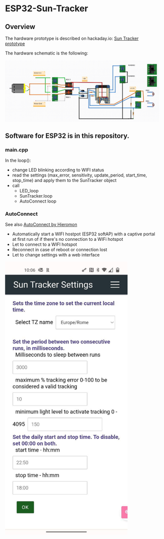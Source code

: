 # ESP32-Sun-Tracker

## Overview

The hardware prototype is described on hackaday.io: [Sun Tracker prototype](https://hackaday.io/project/188318-sun-tracker-prototype)

The hardware schematic is the following:

![](https://github.com/guido57/ESP32-Sun-Tracker/blob/master/docs/schematic.jpg)

## Software for ESP32 is in this repository.

### main.cpp

In the loop():
* change LED blinking according to WIFI status
* read the settings (max_error, sensitivity, update_period, start_time, stop_time) and apply them to the SunTracker object
* call 
  * LED_loop
  * SunTracker.loop
  * AutoConnect loop

### AutoConnect

See also 
<a href="https://hieromon.github.io/AutoConnect/index.html" target="_blank">AutoConnect by Hieromon</a>

* Automatically start a WIFI hostpot (ESP32 softAP) with a captive portal at first run of if there's no connection to a WIFi hotspot
* Let to connect to a WIFI hotspot
* Reconnect in case of reboot or connection lost
* Let to change settings with a web interface

<img src="https://github.com/guido57/ESP32-Sun-Tracker/blob/master/docs/AutoConnect-settings.jpg" alt="drawing" width="400"/>








